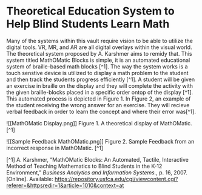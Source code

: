# Theoretical Education System to Help Blind Students Learn Math

Many of the systems within this vault require vision to be able to utilize the digital tools.  VR, MR, and AR are all digital overlays within the visual world.  The theoretical system proposed by A. Karshmer aims to remidy that.  This system titled MathOMatic Blocks is simple, it is an automated educational system of braille-based math blocks [^1].  The way the system works is a touch senstive device is utilized to display a math problem to the student and then track the students progress efficiently [^1].  A student will be given an exercise in braille on the display and they will complete the activity with the given braille-blocks placed in a specific order ontop of the display [^1].  This automated process is depicted in Figure 1.  In Figure 2, an example of the student receiving the wrong answer for an exercise.  They will recieve verbal feedback in order to learn the concept and where their error was[^1].

![[MathOMatic Display.png]]
Figure 1.  A theoretical display of MathOMatic. [^1]

![[Sample Feedback MathOMatic.png]]
Figure 2.  Sample Feedback from an incorrect response in MathOMatic. [^1]

[^1]  A. Karshmer, “MathOMatic Blocks: An Automated, Tactile, Interactive Method of Teaching Mathematics to Blind Students in the K-12 Environment,” _Business Analytics and Information Systems._, p. 16, 2007. [Online]. Available: https://repository.usfca.edu/cgi/viewcontent.cgi?referer=&httpsredir=1&article=1010&context=at



